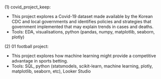(1) covid_project_keep: 
* This project explores a Covid-19 dataset made available by the Korean CDC and local governments and identifies policies and strategies that government implemented that may explain trends in cases and deaths.
* Tools: EDA, visualisations, python (pandas, numpy, matplotlib, seaborn, plotly)

(2) 01 football project:
* This project explores how machine learning might provide a competitive advantage in sports betting.
* Tools: SQL, python (statsmodels, scikit-learn, machine learning, plotly, matplotlib, seaborn, etc), Looker Studio

